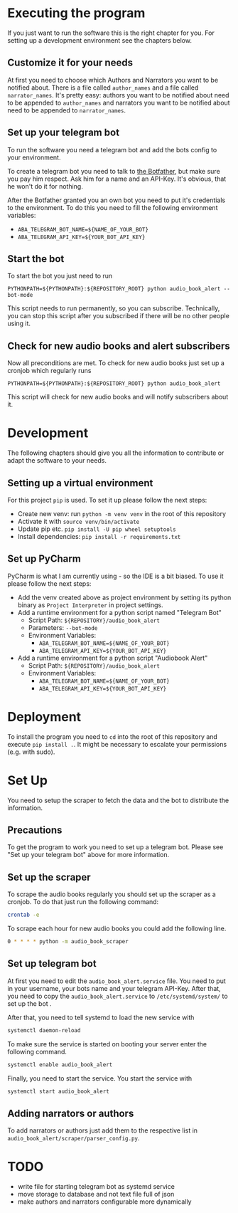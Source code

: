 # Executing the program
If you just want to run the software this is the right chapter for you. For setting up a development environment see the chapters below.

## Customize it for your needs
At first you need to choose which Authors and Narrators you want to be notified about. There is a file called `author_names` and a file called `narrator_names`. It's pretty easy: authors you want to be notified about need to be appended to `author_names` and narrators you want to be notified about need to be appended to `narrator_names`.


## Set up your telegram bot
To run the software you need a telegram bot and add the bots config to your environment.

To create a telegram bot you need to talk to [the Botfather](https://core.telegram.org/bots#3-how-do-i-create-a-bot), but make sure you pay him respect. Ask him for a name and an API-Key. It's obvious, that he won't do it for nothing.

After the Botfather granted you an own bot you need to put it's credentials to the environment. To do this you need to fill the following environment variables:
- `ABA_TELEGRAM_BOT_NAME=${NAME_OF_YOUR_BOT}`
- `ABA_TELEGRAM_API_KEY=${YOUR_BOT_API_KEY}`

## Start the bot
To start the bot you just need to run 
```
PYTHONPATH=${PYTHONPATH}:${REPOSITORY_ROOT} python audio_book_alert --bot-mode
```
This script needs to run permanently, so you can subscribe. Technically, you can stop this script after you subscribed if there will be no other people using it.

## Check for new audio books and alert subscribers
Now all preconditions are met. To check for new audio books just set up a cronjob which regularly runs  
```
PYTHONPATH=${PYTHONPATH}:${REPOSITORY_ROOT} python audio_book_alert
```
This script will check for new audio books and will notify subscribers about it.

# Development
The following chapters should give you all the information to contribute or adapt the software to your needs.

## Setting up a virtual environment
For this project `pip` is used. To set it up please follow the next steps: 
- Create new venv: run `python -m venv venv` in the root of this repository  
- Activate it with `source venv/bin/activate`
- Update pip etc. `pip install -U pip wheel setuptools`
- Install dependencies: `pip install -r requirements.txt`

## Set up PyCharm
PyCharm is what I am currently using - so the IDE is a bit biased. To use it please follow the next steps:
- Add the venv created above as project environment by setting its python binary as `Project Interpreter` in project settings.
- Add a runtime environment for a python script named "Telegram Bot"
  - Script Path: `${REPOSITORY}/audio_book_alert`
  - Parameters: `--bot-mode`
  - Environment Variables: 
    - `ABA_TELEGRAM_BOT_NAME=${NAME_OF_YOUR_BOT}`
    - `ABA_TELEGRAM_API_KEY=${YOUR_BOT_API_KEY}`
- Add a runtime environment for a python script "Audiobook Alert"
  - Script Path: `${REPOSITORY}/audio_book_alert`
  - Environment Variables: 
    - `ABA_TELEGRAM_BOT_NAME=${NAME_OF_YOUR_BOT}`
    - `ABA_TELEGRAM_API_KEY=${YOUR_BOT_API_KEY}`

# Deployment
To install the program you need to `cd` into the root of this repository and execute `pip install .`. It might be necessary to escalate your permissions (e.g. with sudo). 

# Set Up
You need to setup the scraper to fetch the data and the bot to distribute the information.

## Precautions
To get the program to work you need to set up a telegram bot. Please see "Set up your telegram bot" above for more information.

## Set up the scraper
To scrape the audio books regularly you should set up the scraper as a cronjob. To do that just run the following command:
```bash
crontab -e
```
To scrape each hour for new audio books you could add the following line.
```bash
0 * * * * python -m audio_book_scraper
```

## Set up telegram bot
At first you need to edit the `audio_book_alert.service` file. You need to put in your username, your bots name and your telegram API-Key.
After that, you need to copy the `audio_book_alert.service` to `/etc/systemd/system/` to set up the bot .

After that, you need to tell systemd to load the new service with 
```bash
systemctl daemon-reload
```

To make sure the service is started on booting your server enter the following command.
```bash
systemctl enable audio_book_alert
```
Finally, you need to start the service. You start the service with
```bash
systemctl start audio_book_alert
```

## Adding narrators or authors
To add narrators or authors just add them to the respective list in `audio_book_alert/scraper/parser_config.py`.

# TODO
- write file for starting telegram bot as systemd service
- move storage to database and not text file full of json
- make authors and narrators configurable more dynamically
